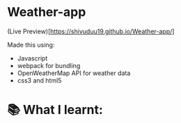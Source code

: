 # Weather-app

(Live Preview)[https://shivuduu19.github.io/Weather-app/]

Made this using:

-   Javascript
-   webpack for bundling
-   OpenWeatherMap API for weather data
-   css3 and html5

# 📚 What I learnt:
